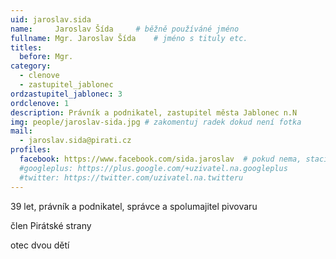 ```yaml
---
uid: jaroslav.sida
name:     Jaroslav Šída   	# běžně používáné jméno
fullname: Mgr. Jaroslav Šída   	# jméno s tituly etc.
titles:
  before: Mgr.
category:
  - clenove
  - zastupitel_jablonec
ordzastupitel_jablonec: 3
ordclenove: 1
description: Právník a podnikatel, zastupitel města Jablonec n.N
img: people/jaroslav-sida.jpg # zakomentuj radek dokud není fotka
mail:
  - jaroslav.sida@pirati.cz
profiles:
  facebook: https://www.facebook.com/sida.jaroslav  # pokud nema, staci smazat tuto radku
  #googleplus: https://plus.google.com/+uzivatel.na.googleplus
  #twitter: https://twitter.com/uzivatel.na.twitteru
---
```


39 let, právník a podnikatel, správce a spolumajitel pivovaru

člen Pirátské strany

otec dvou dětí